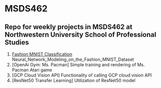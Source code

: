 # MSDS462
## Repo for weekly projects in MSDS462 at Northwestern University School of Professional Studies
1. [Fashion MNIST Classification](Neural_Network_Modeling_on_the_Fashion_MNIST_Dataset.ipynb)  
Neural_Network_Modeling_on_the_Fashion_MNIST_Dataset
2. [OpenAi Gym: Ms. Pacman]
Simple training and rendering of Ms. Pacman Atari game 
3. [GCP Cloud Vision API]
Functionality of calling GCP cloud vision API   
4. [ResNet50 Transfer Learning]
Utilization of ResNet50 model
